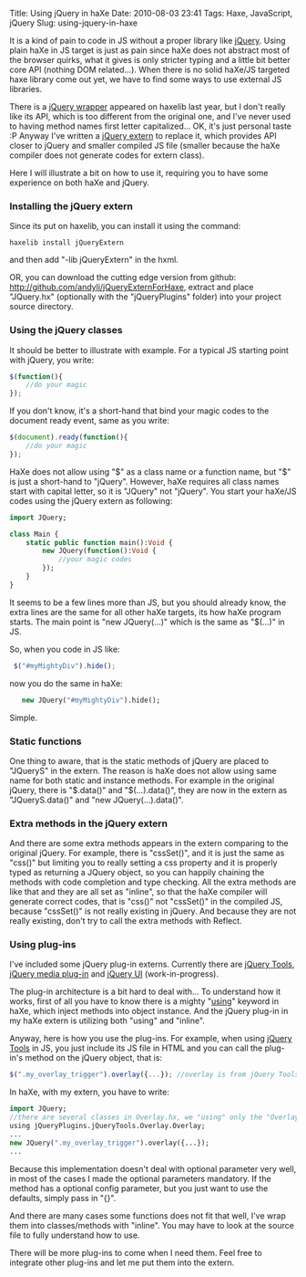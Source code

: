Title: Using jQuery in haXe
Date: 2010-08-03 23:41
Tags: Haxe, JavaScript, jQuery
Slug: using-jquery-in-haxe

It is a kind of pain to code in JS without a proper library like
[jQuery][]. Using plain haXe in JS target is just as pain since haXe
does not abstract most of the browser quirks, what it gives is
only stricter typing and a little bit better core API (nothing DOM
related...). When there is no solid haXe/JS targeted haxe library come
out yet, we have to find some ways to use external JS libraries.

There is a [jQuery wrapper][] appeared on haxelib last year, but I don't
really like its API, which is too different from the original one, and
I've never used to having method names first letter capitalized... OK,
it's just personal taste :P Anyway I've written a [jQuery extern][] to
replace it, which provides API closer to jQuery and smaller compiled JS
file (smaller because the haXe compiler does not generate codes for
extern class).

Here I will illustrate a bit on how to use it, requiring you to have
some experience on both haXe and jQuery.

### Installing the jQuery extern

Since its put on haxelib, you can install it using the command:

    haxelib install jQueryExtern

and then add "-lib jQueryExtern" in the hxml.

OR, you can download the cutting edge version from github:
<http://github.com/andyli/jQueryExternForHaxe>, extract and place
"JQuery.hx" (optionally with the "jQueryPlugins" folder) into your
project source directory.

### Using the jQuery classes

It should be better to illustrate with example. For a typical JS
starting point with jQuery, you write:

```JavaScript
$(function(){
    //do your magic
});
```

If you don't know, it's a short-hand that bind your magic codes to the
document ready event, same as you write:

```JavaScript
$(document).ready(function(){
    //do your magic
});
```

HaXe does not allow using "\$" as a class name or a function name, but
"\$" is just a short-hand to "jQuery". However, haXe requires all class
names start with capital letter, so it is "JQuery" not "jQuery". You
start your haXe/JS codes using the jQuery extern as following:

```haXe
import JQuery;

class Main {
    static public function main():Void {
        new JQuery(function():Void {
            //your magic codes
        });
    }
}
```

It seems to be a few lines more than JS, but you should already know,
the extra lines are the same for all other haXe targets, its how haXe
program starts. The main point is "new JQuery(...)" which is the same as
"\$(...)" in JS.

So, when you code in JS like:

```JavaScript
 $("#myMightyDiv").hide();
```

now you do the same in haXe:

```haXe
   new JQuery("#myMightyDiv").hide();
```

Simple.

### Static functions

One thing to aware, that is the static methods of jQuery are placed to
"JQueryS" in the extern. The reason is haXe does not allow using same
name for both static and instance methods. For example in the original
jQuery, there is "\$.data()" and "\$(...).data()", they are now in the
extern as "JQueryS.data()" and "new JQuery(...).data()".

### Extra methods in the jQuery extern

And there are some extra methods appears in the extern comparing to the
original jQuery. For example, there is "cssSet()", and it is just the
same as "css()" but limiting you to really setting a css property and it
is properly typed as returning a JQuery object, so you can happily
chaining the methods with code completion and type checking. All the
extra methods are like that and they are all set as "inline", so that
the haXe compiler will generate correct codes, that is "css()" not
"cssSet()" in the compiled JS, because "cssSet()" is not really existing
in jQuery. And because they are not really existing, don't try to call
the extra methods with Reflect.

### Using plug-ins

I've included some jQuery plug-in externs. Currently there are [jQuery
Tools][], [jQuery media plug-in][] and [jQuery UI][] (work-in-progress).

The plug-in architecture is a bit hard to deal with... To understand how
it works, first of all you have to know there is a mighty "[using][]"
keyword in haXe, which inject methods into object instance. And the
jQuery plug-in in my haXe extern is utilizing both "using" and "inline".

Anyway, here is how you use the plug-ins. For example, when using
[jQuery Tools][] in JS, you just include its JS file in HTML and you can
call the plug-in's method on the jQuery object, that is:

```JavaScript
$(".my_overlay_trigger").overlay({...}); //overlay is from jQuery Tools
```

In haXe, with my extern, you have to write:

```haXe
import JQuery;
//there are several classes in Overlay.hx, we "using" only the "Overlay" class.
using jQueryPlugins.jQueryTools.Overlay.Overlay;
...
new JQuery(".my_overlay_trigger").overlay({...});
...
```

Because this implementation doesn't deal with optional parameter very
well, in most of the cases I made the optional parameters mandatory. If
the method has a optional config parameter, but you just want to use the
defaults, simply pass in "{}".

And there are many cases some functions does not fit that well, I've
wrap them into classes/methods with "inline". You may have to look at
the source file to fully understand how to use.

There will be more plug-ins to come when I need them. Feel free to
integrate other plug-ins and let me put them into the extern.

  [jQuery]: http://jquery.com/
  [jQuery wrapper]: http://lib.haxe.org/p/jquery
  [jQuery extern]: http://lib.haxe.org/p/jQueryExtern
  [jQuery Tools]: http://flowplayer.org/tools/
  [jQuery media plug-in]: http://jquery.malsup.com/media/
  [jQuery UI]: http://jqueryui.com/
  [using]: http://scwn.net/2009/05/23/injecting-methods-into-haxe-classes-with-using/
